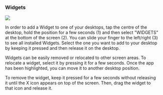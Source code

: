 ### Widgets

![](http://static.energysistem.com/images/manuals/42689/57f378f6eac9b.jpg)

In order to add a Widget to one of your desktops, tap the centre of the desktop, hold the position for a few seconds \(1\) and then select "WIDGETS" at the bottom of the screen \(2\). You can slide your finger to the left/right \(3\) to see all installed Widgets. Select the one you want to add to your desktop by keeping it pressed and then release it on the desktop.

Widgets can be easily removed or relocated to other screen areas. To relocate a widget, select it by pressing it for a few seconds. Once the app has been highlighted, you can move it to another desktop position.

To remove the widget, keep it pressed for a few seconds without releasing it until the X icon appears on top of the screen. Then, drag the widget to that icon and release it.

